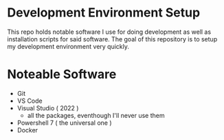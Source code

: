 # Development Environment Setup

This repo holds notable software I use for doing development as well as installation scripts for said software. The goal of this repository is to setup my development environment very quickly. 

# Noteable Software

* Git
* VS Code
* Visual Studio ( 2022 )
    * all the packages, eventhough I'll never use them
* Powershell 7 ( the universal one )
* Docker
